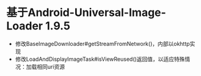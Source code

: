 <h1>基于Android-Universal-Image-Loader 1.9.5</h1>  

+  修改BaseImageDownloader#getStreamFromNetwork()，内部以okhttp实现
+  修改LoadAndDisplayImageTask#isViewReused()返回值，以适应特殊情况：加载相同uri资源
